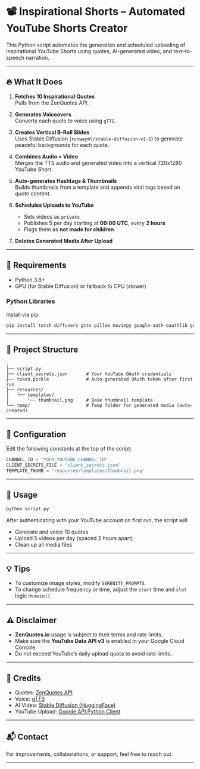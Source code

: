 # 📽️ Inspirational Shorts – Automated YouTube Shorts Creator

This Python script automates the generation and scheduled uploading of inspirational YouTube Shorts using quotes, AI-generated video, and text-to-speech narration.

---

## 🔥 What It Does

1. **Fetches 10 Inspirational Quotes**  
   Pulls from the ZenQuotes API.

2. **Generates Voiceovers**  
   Converts each quote to voice using `gTTS`.

3. **Creates Vertical B-Roll Slides**  
   Uses Stable Diffusion (`runwayml/stable-diffusion-v1-5`) to generate peaceful backgrounds for each quote.

4. **Combines Audio + Video**  
   Merges the TTS audio and generated video into a vertical 720x1280 YouTube Short.

5. **Auto-generates Hashtags & Thumbnails**  
   Builds thumbnails from a template and appends viral tags based on quote content.

6. **Schedules Uploads to YouTube**  
   - Sets videos as `private`
   - Publishes 5 per day starting at **09:00 UTC**, every **2 hours**
   - Flags them as **not made for children**

7. **Deletes Generated Media After Upload**

---

## 🧰 Requirements

- Python 3.8+
- GPU (for Stable Diffusion) or fallback to CPU (slower)

### Python Libraries

Install via pip:

```bash
pip install torch diffusers gtts pillow moviepy google-auth-oauthlib google-api-python-client
```

---

## 📂 Project Structure

```
.
├── script.py
├── client_secrets.json       # Your YouTube OAuth credentials
├── token.pickle              # Auto-generated OAuth token after first run
├── resources/
│   └── templates/
│       └── thumbnail.png     # Base thumbnail template
└── temp/                     # Temp folder for generated media (auto-created)
```

---

## 🔧 Configuration

Edit the following constants at the top of the script:

```python
CHANNEL_ID = "YOUR_YOUTUBE_CHANNEL_ID"
CLIENT_SECRETS_FILE = "client_secrets.json"
TEMPLATE_THUMB = "resources/templates/thumbnail.png"
```

---

## 🚀 Usage

```bash
python script.py
```

After authenticating with your YouTube account on first run, the script will:

- Generate and voice 10 quotes
- Upload 5 videos per day (spaced 2 hours apart)
- Clean up all media files

---

## 💡 Tips

- To customize image styles, modify `SERENITY_PROMPTS`.
- To change schedule frequency or time, adjust the `start` time and `slot` logic in `main()`.

---

## ⚠️ Disclaimer

- **ZenQuotes.io** usage is subject to their terms and rate limits.
- Make sure the **YouTube Data API v3** is enabled in your Google Cloud Console.
- Do not exceed YouTube’s daily upload quota to avoid rate limits.

---

## 🙏 Credits

- Quotes: [ZenQuotes API](https://zenquotes.io/)
- Voice: [gTTS](https://pypi.org/project/gTTS/)
- AI Video: [Stable Diffusion (HuggingFace)](https://huggingface.co/runwayml/stable-diffusion-v1-5)
- YouTube Upload: [Google API Python Client](https://github.com/googleapis/google-api-python-client)

---

## 📬 Contact

For improvements, collaborations, or support, feel free to reach out.

---

